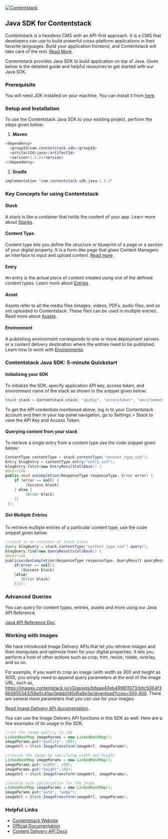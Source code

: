 [![Contentstack](https://www.contentstack.com/docs/static/images/contentstack.png)](https://www.contentstack.com/)

## Java SDK for Contentstack

Contentstack is a headless CMS with an API-first approach. It is a CMS that developers can use to build powerful cross-platform applications in their favorite languages. Build your application frontend, and Contentstack will take care of the rest. [Read More](https://www.contentstack.com/).

Contentstack provides Java SDK to build application on top of Java. Given below is the detailed guide and helpful resources to get started with our Java SDK.


### Prerequisite

You will need JDK installed on your machine. You can install it from [here](http://www.oracle.com/technetwork/java/javase/downloads/jdk9-downloads-3848520.html).

### Setup and Installation

To use the Contentstack Java SDK to your existing project, perform the steps given below:

1. **Maven**
```java
<dependency>
  <groupId>com.contentstack.sdk</groupId>
  <artifactId>java</artifactId>
  <version>1.5.6</version>
</dependency>
```

2. **Gradle**
```java
implementation 'com.contentstack.sdk:java:1.5.6'
```

### Key Concepts for using Contentstack

#### Stack

A stack is like a container that holds the content of your app. Learn more about [Stacks](https://www.contentstack.com/docs/guide/stack).

#### Content Type

Content type lets you define the structure or blueprint of a page or a section of your digital property. It is a form-like page that gives Content Managers an interface to input and upload content. [Read more](https://www.contentstack.com/docs/guide/content-types).

#### Entry

An entry is the actual piece of content created using one of the defined content types. Learn more about [Entries](https://www.contentstack.com/docs/guide/content-management#working-with-entries).

#### Asset

Assets refer to all the media files (images, videos, PDFs, audio files, and so on) uploaded to Contentstack. These files can be used in multiple entries. Read more about [Assets](https://www.contentstack.com/docs/guide/content-management#working-with-assets).

#### Environment

A publishing environment corresponds to one or more deployment servers or a content delivery destination where the entries need to be published. Learn how to work with [Environments](https://www.contentstack.com/docs/guide/environments).



### Contentstack Java SDK: 5-minute Quickstart

#### Initializing your SDK

To initialize the SDK, specify application  API key, access token, and environment name of the stack as shown in the snippet given below:
```java
Stack stack = Contentstack.stack( "apiKey", "accessToken", "environment_name");
```
To get the API credentials mentioned above, log in to your Contentstack account and then in your top panel navigation, go to Settings &gt; Stack to view the API Key and Access Token.



#### Querying content from your stack

To retrieve a single entry from a content type use the code snippet given below:

```java
ContentType contentType = stack.contentType("content_type_uid");
Entry blogEntry = contentType.entry("entry_uid");
blogEntry.fetch(new EntryResultCallBack() {
@Override
public void onCompletion(ResponseType responseType, Error error) {
    if (error == null) {
         [Success block]
    } else {
         [Error block]
    }}
 });
  ```
##### Get Multiple Entries

To retrieve multiple entries of a particular content type, use the code snippet given below:

```java
//stack is an instance of Stack class
Query blogQuery = stack.contentType("content_type_uid").query();
blogQuery.find(new QueryResultsCallBack() {
@Override
publicvoidonCompletion(ResponseType responseType, QueryResult queryResult, Error error) {
    if(error == null){
       [Success block]
    }else{
       [Error block]
    }}});
  ```


### Advanced Queries

You can query for content types, entries, assets and more using our Java API Reference.

[Java API Reference Doc](https://www.contentstack.com/docs/platforms/java/api-reference/)

### Working with Images

We have introduced Image Delivery APIs that let you retrieve images and then manipulate and optimize them for your digital properties. It lets you perform a host of other actions such as crop, trim, resize, rotate, overlay, and so on.

For example, if you want to crop an image (with width as 300 and height as 400), you simply need to append query parameters at the end of the image URL, such as, https://images.contentstack.io/v3/assets/blteae40eb499811073/bltc5064f36b5855343/59e0c41ac0eddd140d5a8e3e/download?crop=300,400. There are several more parameters that you can use for your images.

[Read Image Delivery API documentation](https://www.contentstack.com/docs/apis/image-delivery-api/).

You can use the Image Delivery API functions in this SDK as well. Here are a few examples of its usage in the SDK.

```java
//set the image quality to 100
LinkedHashMap imageParams = new LinkedHashMap();
imageParams.put("quality", 100);
imageUrl = Stack.ImageTransform(imageUrl, imageParams);

//resize the image by specifying width and height
LinkedHashMap imageParams = new LinkedHashMap();
imageParams.put("width", 100);
imageParams.put("height",100);
imageUrl = Stack.ImageTransform(imageUrl, imageParams);

//enable auto optimization for the image
LinkedHashMap imageParams = new LinkedHashMap();
imageParams.put("auto", "webp");
imageUrl = Stack.ImageTransform(imageUrl, imageParams);
```

### Helpful Links

- [Contentstack Website](https://www.contentstack.com)
- [Official Documentation](https://contentstack.com/docs)
- [Content Delivery API Docs](https://contentstack.com/docs/apis/content-delivery-api/)
